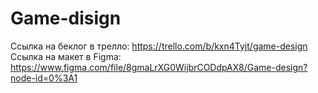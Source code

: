 # Game-disign
Ссылка на беклог в трелло: https://trello.com/b/kxn4Tyjt/game-design <br>
Ссылка на макет в Figma: https://www.figma.com/file/8gmaLrXG0WijbrCODdpAX8/Game-design?node-id=0%3A1
